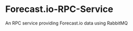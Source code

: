 Forecast.io-RPC-Service
=======================

An RPC service providing Forecast.io data using RabbitMQ
